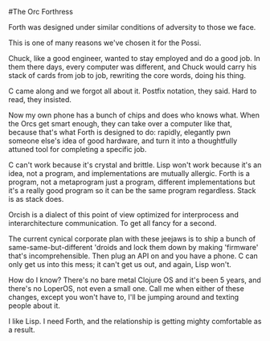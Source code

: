 #The Orc Forthress

Forth was designed under similar conditions of adversity to those we face.

This is one of many reasons we've chosen it for the Possi. 

Chuck, like a good engineer, wanted to stay employed and do a good job. In them there days, every computer was different, and Chuck would carry his stack of cards from job to job, rewriting the core words, doing his thing.

C came along and we forgot all about it. Postfix notation, they said. Hard to read, they insisted. 

Now my own phone has a bunch of chips and does who knows what. When the Orcs get smart enough, they can take over a computer like that, because that's what Forth is designed to do: rapidly, elegantly pwn someone else's idea of good hardware, and turn it into a thoughtfully attuned tool for completing a specific job. 

C can't work because it's crystal and brittle. Lisp won't work because it's an idea, not a program, and implementations are mutually allergic. Forth is a program, not a metaprogram just a program, different implementations but it's a really good program so it can be the same program regardless. Stack is as stack does. 

Orcish is a dialect of this point of view optimized for interprocess and interarchitecture communication. To get all fancy for a second. 

The current cynical corporate plan with these jeejaws is to ship a bunch of same-same-but-different 'droids and lock them down by making 'firmware' that's incomprehensible. Then plug an API on and you have a phone. C can only get us into this mess; it can't get us out, and again, Lisp won't. 

How do I know? There's no bare metal Clojure OS and it's been 5 years, and there's no LoperOS, not even a small one. Call me when either of these changes, except you won't have to, I'll be jumping around and texting people about it. 

I like Lisp. I need Forth, and the relationship is getting mighty comfortable as a result. 